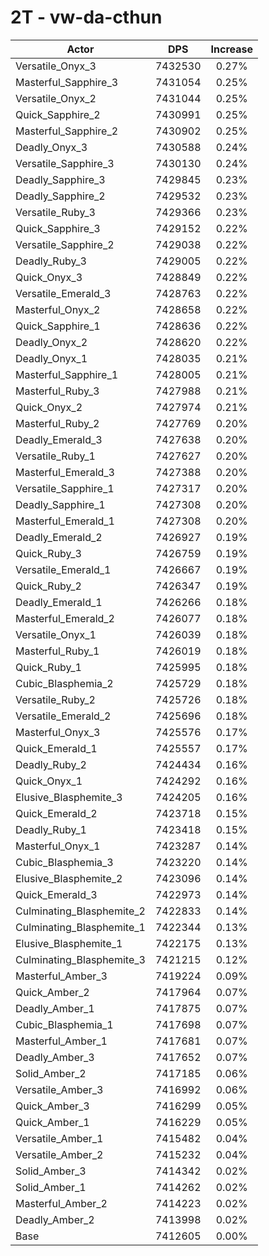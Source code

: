 # 2T - vw-da-cthun
| Actor | DPS | Increase |
|---|:---:|:---:|
|Versatile_Onyx_3|7432530|0.27%|
|Masterful_Sapphire_3|7431054|0.25%|
|Versatile_Onyx_2|7431044|0.25%|
|Quick_Sapphire_2|7430991|0.25%|
|Masterful_Sapphire_2|7430902|0.25%|
|Deadly_Onyx_3|7430588|0.24%|
|Versatile_Sapphire_3|7430130|0.24%|
|Deadly_Sapphire_3|7429845|0.23%|
|Deadly_Sapphire_2|7429532|0.23%|
|Versatile_Ruby_3|7429366|0.23%|
|Quick_Sapphire_3|7429152|0.22%|
|Versatile_Sapphire_2|7429038|0.22%|
|Deadly_Ruby_3|7429005|0.22%|
|Quick_Onyx_3|7428849|0.22%|
|Versatile_Emerald_3|7428763|0.22%|
|Masterful_Onyx_2|7428658|0.22%|
|Quick_Sapphire_1|7428636|0.22%|
|Deadly_Onyx_2|7428620|0.22%|
|Deadly_Onyx_1|7428035|0.21%|
|Masterful_Sapphire_1|7428005|0.21%|
|Masterful_Ruby_3|7427988|0.21%|
|Quick_Onyx_2|7427974|0.21%|
|Masterful_Ruby_2|7427769|0.20%|
|Deadly_Emerald_3|7427638|0.20%|
|Versatile_Ruby_1|7427627|0.20%|
|Masterful_Emerald_3|7427388|0.20%|
|Versatile_Sapphire_1|7427317|0.20%|
|Deadly_Sapphire_1|7427308|0.20%|
|Masterful_Emerald_1|7427308|0.20%|
|Deadly_Emerald_2|7426927|0.19%|
|Quick_Ruby_3|7426759|0.19%|
|Versatile_Emerald_1|7426667|0.19%|
|Quick_Ruby_2|7426347|0.19%|
|Deadly_Emerald_1|7426266|0.18%|
|Masterful_Emerald_2|7426077|0.18%|
|Versatile_Onyx_1|7426039|0.18%|
|Masterful_Ruby_1|7426019|0.18%|
|Quick_Ruby_1|7425995|0.18%|
|Cubic_Blasphemia_2|7425729|0.18%|
|Versatile_Ruby_2|7425726|0.18%|
|Versatile_Emerald_2|7425696|0.18%|
|Masterful_Onyx_3|7425576|0.17%|
|Quick_Emerald_1|7425557|0.17%|
|Deadly_Ruby_2|7424434|0.16%|
|Quick_Onyx_1|7424292|0.16%|
|Elusive_Blasphemite_3|7424205|0.16%|
|Quick_Emerald_2|7423718|0.15%|
|Deadly_Ruby_1|7423418|0.15%|
|Masterful_Onyx_1|7423287|0.14%|
|Cubic_Blasphemia_3|7423220|0.14%|
|Elusive_Blasphemite_2|7423096|0.14%|
|Quick_Emerald_3|7422973|0.14%|
|Culminating_Blasphemite_2|7422833|0.14%|
|Culminating_Blasphemite_1|7422344|0.13%|
|Elusive_Blasphemite_1|7422175|0.13%|
|Culminating_Blasphemite_3|7421215|0.12%|
|Masterful_Amber_3|7419224|0.09%|
|Quick_Amber_2|7417964|0.07%|
|Deadly_Amber_1|7417875|0.07%|
|Cubic_Blasphemia_1|7417698|0.07%|
|Masterful_Amber_1|7417681|0.07%|
|Deadly_Amber_3|7417652|0.07%|
|Solid_Amber_2|7417185|0.06%|
|Versatile_Amber_3|7416992|0.06%|
|Quick_Amber_3|7416299|0.05%|
|Quick_Amber_1|7416229|0.05%|
|Versatile_Amber_1|7415482|0.04%|
|Versatile_Amber_2|7415232|0.04%|
|Solid_Amber_3|7414342|0.02%|
|Solid_Amber_1|7414262|0.02%|
|Masterful_Amber_2|7414223|0.02%|
|Deadly_Amber_2|7413998|0.02%|
|Base|7412605|0.00%|
